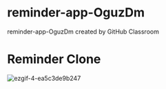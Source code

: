 # reminder-app-OguzDm
reminder-app-OguzDm created by GitHub Classroom

# Reminder Clone

![ezgif-4-ea5c3de9b247](https://user-images.githubusercontent.com/33404285/119064332-d1974a80-b9e3-11eb-80e7-e8c3e25eb481.gif)

